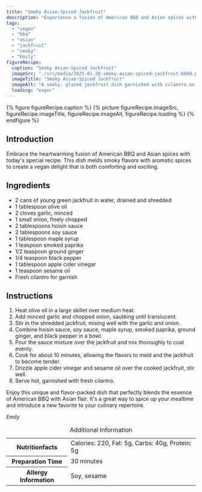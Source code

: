 ```yaml
---
title: "Smoky Asian-Spiced Jackfruit"
description: "Experience a fusion of American BBQ and Asian spices with this vegan Smoky Asian-Spiced Jackfruit recipe. Perfect for a unique and flavorful meal."
tags:
  - "vegan"
  - "bbq"
  - "asian"
  - "jackfruit"
  - "smoky"
  - "Emily"
figureRecipe: 
  caption: "Smoky Asian-Spiced Jackfruit"
  imageSrc: "./src/media/2025-01-28-smoky-asian-spiced-jackfruit-8049.png"
  imageTitle: "Smoky Asian-Spiced Jackfruit"
  imageAlt: "A smoky, glazed jackfruit dish garnished with cilantro on a rustic wooden table, in a minimalistic setting emphasizing the vibrant colors."
  loading: "eager"
---
```


{% figure figureRecipe.caption %}
{% picture figureRecipe.imageSrc, figureRecipe.imageTitle, figureRecipe.imageAlt, figureRecipe.loading %}
{% endfigure %}

## Introduction

Embrace the heartwarming fusion of American BBQ and Asian spices with today's special recipe. This dish melds smoky flavors with aromatic spices to create a vegan delight that is both comforting and exciting.

## Ingredients

- 2 cans of young green jackfruit in water, drained and shredded
- 1 tablespoon olive oil
- 2 cloves garlic, minced
- 1 small onion, finely chopped
- 2 tablespoons hoisin sauce
- 2 tablespoons soy sauce
- 1 tablespoon maple syrup
- 1 teaspoon smoked paprika
- 1/2 teaspoon ground ginger
- 1/4 teaspoon black pepper
- 1 tablespoon apple cider vinegar
- 1 teaspoon sesame oil
- Fresh cilantro for garnish

## Instructions

1. Heat olive oil in a large skillet over medium heat.
2. Add minced garlic and chopped onion, sautéing until translucent.
3. Stir in the shredded jackfruit, mixing well with the garlic and onion.
4. Combine hoisin sauce, soy sauce, maple syrup, smoked paprika, ground ginger, and black pepper in a bowl.
5. Pour the sauce mixture over the jackfruit and mix thoroughly to coat evenly.
6. Cook for about 10 minutes, allowing the flavors to meld and the jackfruit to become tender.
7. Drizzle apple cider vinegar and sesame oil over the cooked jackfruit, stir well.
8. Serve hot, garnished with fresh cilantro.

Enjoy this unique and flavor-packed dish that perfectly blends the essence of American BBQ with Asian flair. It's a great way to spice up your mealtime and introduce a new favorite to your culinary repertoire.

*Emily*

<table><caption class='sr-only'>Additional Information</caption><tr><th>Nutritionfacts</th><td>Calories: 220, Fat: 5g, Carbs: 40g, Protein: 5g&nbsp;</td></tr><tr><th>Preparation Time</th><td>30 minutes&nbsp;</td></tr><tr><th>Allergy Information</th><td>Soy, sesame&nbsp;</td></tr></table>

